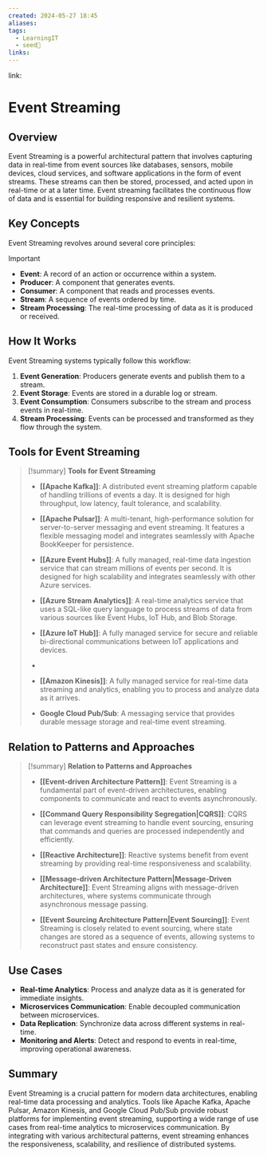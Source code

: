 ```yaml
---
created: 2024-05-27 18:45
aliases: 
tags:
  - LearningIT
  - seed🌱
links:
---
```


link:

# Event Streaming

## Overview

Event Streaming is a powerful architectural pattern that involves capturing data in real-time from event sources like databases, sensors, mobile devices, cloud services, and software applications in the form of event streams. These streams can then be stored, processed, and acted upon in real-time or at a later time. Event streaming facilitates the continuous flow of data and is essential for building responsive and resilient systems.
## Key Concepts

Event Streaming revolves around several core principles:

> [!important]
> 
> - **Event**: A record of an action or occurrence within a system.
> - **Producer**: A component that generates events.
> - **Consumer**: A component that reads and processes events.
> - **Stream**: A sequence of events ordered by time.
> - **Stream Processing**: The real-time processing of data as it is produced or received.

## How It Works

Event Streaming systems typically follow this workflow:

1. **Event Generation**: Producers generate events and publish them to a stream.
2. **Event Storage**: Events are stored in a durable log or stream.
3. **Event Consumption**: Consumers subscribe to the stream and process events in real-time.
4. **Stream Processing**: Events can be processed and transformed as they flow through the system.

## Tools for Event Streaming

> [!summary] **Tools for Event Streaming**
> 
> - **[[Apache Kafka]]**: A distributed event streaming platform capable of handling trillions of events a day. It is designed for high throughput, low latency, fault tolerance, and scalability.
>     
> - **[[Apache Pulsar]]**: A multi-tenant, high-performance solution for server-to-server messaging and event streaming. It features a flexible messaging model and integrates seamlessly with Apache BookKeeper for persistence.
> - **[[Azure Event Hubs]]**: A fully managed, real-time data ingestion service that can stream millions of events per second. It is designed for high scalability and integrates seamlessly with other Azure services.
>    
>- **[[Azure Stream Analytics]]**: A real-time analytics service that uses a SQL-like query language to process streams of data from various sources like Event Hubs, IoT Hub, and Blob Storage.
>    
>- **[[Azure IoT Hub]]**: A fully managed service for secure and reliable bi-directional communications between IoT applications and devices.
>- 
> - **[[Amazon Kinesis]]**: A fully managed service for real-time data streaming and analytics, enabling you to process and analyze data as it arrives.
>     
> - **Google Cloud Pub/Sub**: A messaging service that provides durable message storage and real-time event streaming.
>     

## Relation to Patterns and Approaches

> [!summary] **Relation to Patterns and Approaches**
> 
> - **[[Event-driven Architecture Pattern]]**: Event Streaming is a fundamental part of event-driven architectures, enabling components to communicate and react to events asynchronously.
>     
> - **[[Command Query Responsibility Segregation|CQRS]]**: CQRS can leverage event streaming to handle event sourcing, ensuring that commands and queries are processed independently and efficiently.
>     
> - **[[Reactive Architecture]]**: Reactive systems benefit from event streaming by providing real-time responsiveness and scalability.
>     
> - **[[Message-driven Architecture Pattern|Message-Driven Architecture]]**: Event Streaming aligns with message-driven architectures, where systems communicate through asynchronous message passing.
>     
> - **[[Event Sourcing Architecture Pattern|Event Sourcing]]**: Event Streaming is closely related to event sourcing, where state changes are stored as a sequence of events, allowing systems to reconstruct past states and ensure consistency.
>     

## Use Cases

- **Real-time Analytics**: Process and analyze data as it is generated for immediate insights.
- **Microservices Communication**: Enable decoupled communication between microservices.
- **Data Replication**: Synchronize data across different systems in real-time.
- **Monitoring and Alerts**: Detect and respond to events in real-time, improving operational awareness.

## Summary

Event Streaming is a crucial pattern for modern data architectures, enabling real-time data processing and analytics. Tools like Apache Kafka, Apache Pulsar, Amazon Kinesis, and Google Cloud Pub/Sub provide robust platforms for implementing event streaming, supporting a wide range of use cases from real-time analytics to microservices communication. By integrating with various architectural patterns, event streaming enhances the responsiveness, scalability, and resilience of distributed systems.